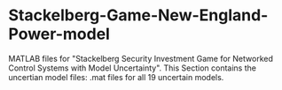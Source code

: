 # Stackelberg-Game-New-England-Power-model
MATLAB files for "Stackelberg Security Investment Game for Networked Control Systems with Model Uncertainty".
This Section contains the uncertian model files: .mat files for all 19 uncertain models. 
